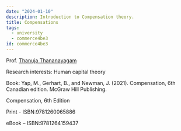 ```yaml
---
date: "2024-01-10"
description: Introduction to Compensation theory.
title: Compensations
tags:
  - university
  - commerce4be3
id: commerce4be3
---
```

Prof. [Thanuja Thananayagam](mailto:thananat@mcmaster.ca)

Research interests: Human capital theory

Book: Yap, M., Gerhart, B., and Newman, J. (2021). Compensation, 6th Canadian edition. McGraw Hill Publishing.

Compensation, 6th Edition

Print - ISBN:9781260065886

eBook – ISBN:9781264159437
